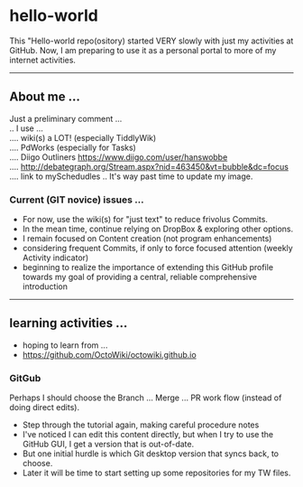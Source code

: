 # hello-world
This "Hello-world repo(ository) started VERY slowly with just my activities at GitHub.  Now, I am preparing to use it as a personal portal to more of my internet activities.

<hr>
<h2> About me ...</h2>

Just a preliminary comment ... <br>
.. I use ... <br>
.... wiki(s) a LOT! (especially TiddlyWik) <br>
.... PdWorks (especially for Tasks) <br>
.... Diigo Outliners https://www.diigo.com/user/hanswobbe <br>
.... http://debategraph.org/Stream.aspx?nid=463450&vt=bubble&dc=focus <br>
.... link to mySchedudles
.. It's way past time to update my image. <br>

<h3> Current (GIT novice) issues ... </h3>

* For now, use the wiki(s) for "just text" to reduce frivolus Commits.
* In the mean time, continue relying on DropBox & exploring other options.
* I remain focused on Content creation (not program enhancements)
* considering frequent Commits, if only to force focused attention (weekly Activity indicator)
* beginning to realize the importance of extending this GitHub profile towards my goal of providing a central, reliable comprehensive introduction

<hr>
<h2> learning activities ... </h2>

* hoping to learn from ...
* https://github.com/OctoWiki/octowiki.github.io

<h3> GitGub </h3>
Perhaps I should choose the Branch ... Merge ... PR work flow (instead of doing direct edits).

* Step through the tutorial again, making careful procedure notes
* I've noticed I can edit this content directly, but when I try to use the GitHub GUI, I get a version that is out-of-date.
* But one initial hurdle is which Git desktop version that syncs back, to choose.
* Later it will be time to start setting up some repositories for my TW files.
